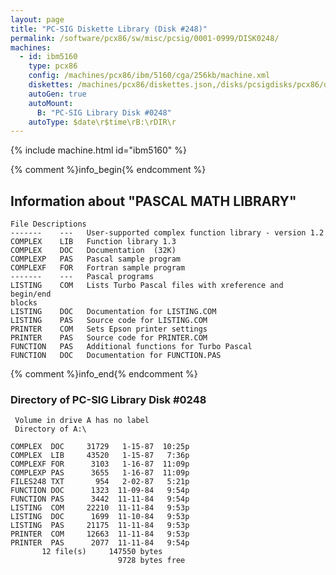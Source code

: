 ```yaml
---
layout: page
title: "PC-SIG Diskette Library (Disk #248)"
permalink: /software/pcx86/sw/misc/pcsig/0001-0999/DISK0248/
machines:
  - id: ibm5160
    type: pcx86
    config: /machines/pcx86/ibm/5160/cga/256kb/machine.xml
    diskettes: /machines/pcx86/diskettes.json,/disks/pcsigdisks/pcx86/diskettes.json
    autoGen: true
    autoMount:
      B: "PC-SIG Library Disk #0248"
    autoType: $date\r$time\rB:\rDIR\r
---
```


{% include machine.html id="ibm5160" %}

{% comment %}info_begin{% endcomment %}

## Information about "PASCAL MATH LIBRARY"

    File Descriptions
    -------    ---   User-supported complex function library - version 1.2
    COMPLEX    LIB   Function library 1.3
    COMPLEX    DOC   Documentation  (32K)
    COMPLEXP   PAS   Pascal sample program
    COMPLEXF   FOR   Fortran sample program
    -------    ---   Pascal programs
    LISTING    COM   Lists Turbo Pascal files with xreference and begin/end
    blocks
    LISTING    DOC   Documentation for LISTING.COM
    LISTING    PAS   Source code for LISTING.COM
    PRINTER    COM   Sets Epson printer settings
    PRINTER    PAS   Source code for PRINTER.COM
    FUNCTION   PAS   Additional functions for Turbo Pascal
    FUNCTION   DOC   Documentation for FUNCTION.PAS
{% comment %}info_end{% endcomment %}


### Directory of PC-SIG Library Disk #0248

     Volume in drive A has no label
     Directory of A:\

    COMPLEX  DOC     31729   1-15-87  10:25p
    COMPLEX  LIB     43520   1-15-87   7:36p
    COMPLEXF FOR      3103   1-16-87  11:09p
    COMPLEXP PAS      3655   1-16-87  11:09p
    FILES248 TXT       954   2-02-87   5:21p
    FUNCTION DOC      1323  11-09-84   9:54p
    FUNCTION PAS      3442  11-11-84   9:54p
    LISTING  COM     22210  11-11-84   9:53p
    LISTING  DOC      1699  11-10-84   9:53p
    LISTING  PAS     21175  11-11-84   9:53p
    PRINTER  COM     12663  11-11-84   9:53p
    PRINTER  PAS      2077  11-11-84   9:54p
           12 file(s)     147550 bytes
                            9728 bytes free
